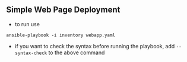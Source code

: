 ## Simple Web Page Deployment

- to run use
```
ansible-playbook -i inventory webapp.yaml
```

- if you want to check the syntax before running the playbook, add `--syntax-check` to the above command